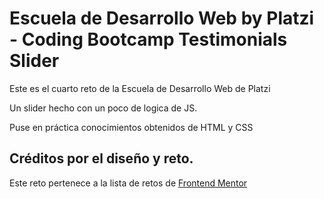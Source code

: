 # Escuela de Desarrollo Web by Platzi - Coding Bootcamp Testimonials Slider

Este es el cuarto reto de la Escuela de Desarrollo Web de Platzi

Un slider hecho con un poco de logica de JS. 

Puse en práctica conocimientos obtenidos de HTML y CSS

## Créditos por el diseño y reto.

Este reto pertenece a la lista de retos de [Frontend Mentor](https://www.frontendmentor.io)
